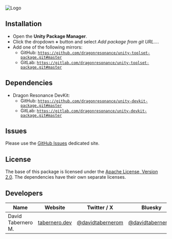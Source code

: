 

![Logo](./Logo.png)


## Installation

- Open the **Unity Package Manager**.
- Click the dropdown **+** button and select *Add package from git URL...*.
- Add one of the following mirrors:
  - GitHub: [```https://github.com/dragonresonance/unity-toolset-package.git#master```](https://github.com/dragonresonance/unity-toolset-package.git#master)
  - GitLab: [```https://gitlab.com/dragonresonance/unity-toolset-package.git#master```](https://gitlab.com/dragonresonance/unity-toolset-package.git#master)


## Dependencies

- Dragon Resonance DevKit:
  - GitHub: [```https://github.com/dragonresonance/unity-devkit-package.git#master```](https://github.com/dragonresonance/unity-devkit-package.git#master)
  - GitLab: [```https://gitlab.com/dragonresonance/unity-devkit-package.git#master```](https://gitlab.com/dragonresonance/unity-devkit-package.git#master)


## Issues

Please use the [GitHub Issues](https://github.com/dragonresonance/unity-toolset-package/issues) dedicated site.


## License

The base of this package is licensed under the [Apache License, Version 2.0](LICENSE.md).
The dependencies have their own separate licenses.


## Developers

| Name               | Website                                 | Twitter / X                                       | Bluesky                                                                  | Mastodon                                                     |
|--------------------|-----------------------------------------|---------------------------------------------------|--------------------------------------------------------------------------|--------------------------------------------------------------|
| David Tabernero M. | [tabernero.dev](https://tabernero.dev/) | [@davidtabernerom](https://x.com/davidtabernerom) | [@davidtabernerom](https://bsky.app/profile/davidtabernerom.bsky.social) | [@davidtabernerom](https://mastodon.online/@davidtabernerom) |

